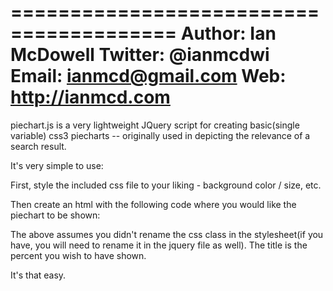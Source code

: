 ========================================
Author:		Ian McDowell
Twitter:	@ianmcdwi
Email:		ianmcd@gmail.com
Web:		http://ianmcd.com
========================================

piechart.js is a very lightweight JQuery script for creating basic(single variable) css3 piecharts -- originally used in depicting the relevance of a search result.

It's very simple to use:

First, style the included css file to your liking - background color / size, etc.

Then create an html with the following code where you would like the piechart to be shown:

<div class="pie" title="87%"></div>

The above assumes you didn't rename the css class in the stylesheet(if you have, you will need to rename it in the jquery file as well).  The title is the percent you wish to have shown.

It's that easy.
